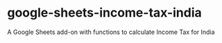 # google-sheets-income-tax-india

A Google Sheets add-on with functions to calculate Income Tax for India
